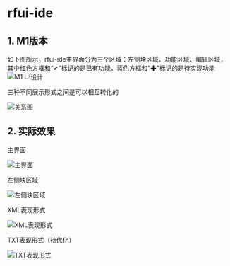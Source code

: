 # rfui-ide
## 1. M1版本
如下图所示，rfui-ide主界面分为三个区域：左侧块区域、功能区域、编辑区域，其中红色方框和“✔”标记的是已有功能，蓝色方框和“✚”标记的是待实现功能
![M1 UI设计](https://raw.githubusercontent.com/longmazhanfeng/rfui-ide/master/demos/code/img/rfui-ide-M1.PNG)

三种不同展示形式之间是可以相互转化的

![关系图](https://raw.githubusercontent.com/longmazhanfeng/rfui-ide/master/demos/code/img/%E5%85%B3%E7%B3%BB%E5%9B%BE.PNG)

## 2. 实际效果
主界面

![主界面](https://raw.githubusercontent.com/longmazhanfeng/rfui-ide/master/demos/code/img/%E4%B8%BB%E7%95%8C%E9%9D%A2.PNG)

左侧块区域

![左侧块区域](https://raw.githubusercontent.com/longmazhanfeng/rfui-ide/master/demos/code/img/%E5%B7%A6%E4%BE%A7%E5%9D%97%E5%8C%BA%E5%9F%9F.PNG)

XML表现形式

![XML表现形式](https://raw.githubusercontent.com/longmazhanfeng/rfui-ide/master/demos/code/img/xml%20tab.PNG)

TXT表现形式（待优化）

![TXT表现形式](https://raw.githubusercontent.com/longmazhanfeng/rfui-ide/master/demos/code/img/txt%20tab.PNG)
